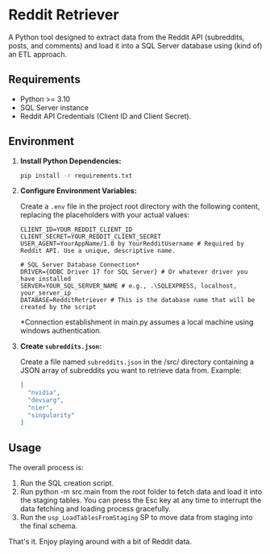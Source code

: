 # Reddit Retriever

A Python tool designed to extract data from the Reddit API (subreddits, posts, and comments) and load it into a SQL Server database using (kind of) an ETL approach.

## Requirements

*   Python >= 3.10
*   SQL Server instance
*   Reddit API Credentials (Client ID and Client Secret).

## Environment

1.  **Install Python Dependencies:**

    ```bash
    pip install -r requirements.txt
    ```

2.  **Configure Environment Variables:**

    Create a `.env` file in the project root directory with the following content, replacing the placeholders with your actual values:

    ```env
    CLIENT_ID=YOUR_REDDIT_CLIENT_ID
    CLIENT_SECRET=YOUR_REDDIT_CLIENT_SECRET
    USER_AGENT=YourAppName/1.0 by YourRedditUsername # Required by Reddit API. Use a unique, descriptive name.

    # SQL Server Database Connection*
    DRIVER={ODBC Driver 17 for SQL Server} # Or whatever driver you have installed
    SERVER=YOUR_SQL_SERVER_NAME # e.g., .\SQLEXPRESS, localhost, your_server_ip
    DATABASE=RedditRetriever # This is the database name that will be created by the script
    ```

    *Connection establishment in main.py assumes a local machine using windows authentication.
    

3.  **Create `subreddits.json`:**

    Create a file named `subreddits.json` in the /src/ directory containing a JSON array of subreddits you want to retrieve data from. Example:

    ```json
    [
      "nvidia",
      "devsarg",
      "nier",
      "singularity"
    ]
    ```
## Usage

The overall process is:
1.  Run the SQL creation script.
2.  Run python -m src.main from the root folder to fetch data and load it into the staging tables. You can press the Esc key at any time to interrupt the data fetching and loading process gracefully.
3.  Run the `usp_LoadTablesFromStaging` SP to move data from staging into the final schema.

That's it. Enjoy playing around with a bit of Reddit data.